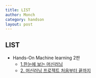 ```yaml
---
title: LIST
author: Monch
category: handson
layout: post
---
```


 <h2><b>LIST</b></h2>

-  Hands-On Machine learning 2판 
   * [1.한눈에 보는 머신러닝](https://songminkee.github.io//handson/2020/05/10/1.html)
   * [2. 머신러닝 프로젝트 처음부터 끝까지](https://songminkee.github.io//handson/2020/05/11/2.html)





